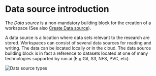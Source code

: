 
# Data source introduction

The _Data source_ is a non-mandatory building block for the creation of a workspace (See also [Create Data source](#xxx)).
 
A data source is a location where data sets relevant to the research are stored. Workspaces can consist of several data sources for reading and writing. The data can be located locally or in the cloud. The data source building block is in fact a reference to datasets located at one of many technologies supported by run.ai (E.g Git, S3, NFS, PVC, etc). 


![](images/ds-types.png "Data source types")
 
